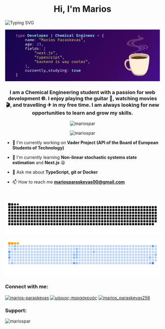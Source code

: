 <h1 align="center">Hi, I'm Marios</h1>

<img src="https://readme-typing-svg.demolab.com?font=Montserrat&size=30&pause=1000&color=7C3F93FF&center=true&vCenter=true&width=1000&lines=Welcome+to+my+profile's+README+%F0%9F%91%8B" alt="Typing SVG" />

![profile_banner](github_header.png)

<h3 align="center">I am a Chemical Engineering student with a passion for web development 🌐. I enjoy playing the guitar 🎸, watching movies 🎬, and travelling ✈ in my free time. I am always looking for new opportunities to learn and grow my skills.</h3>

<p align="center"><img src="https://komarev.com/ghpvc/?username=mariospar&label=Profile%20views&color=ff69b4&style=flat-square" alt="mariospar"/></p>

<p align="center"><img src="https://media.giphy.com/media/wLNuW1tCKRiPmDV5Y4/giphy.gif" height="200" width="240" alt="mariospar" /></p>

- 🔭 I'm currently working on **Vader Project (API of the Board of European Students of Technology)**

- 🌱 I'm currently learning **Non-linear stochastic systems state estimation** and **Next.js** 😫

- 💬 Ask me about **TypeScript, git or Docker**

- 📫 How to reach me **mariosparaskevas00@gmail.com**

<br>

![GitHub Snake dark](https://raw.githubusercontent.com/mariospar/mariospar/output/github-snake-dark.svg#gh-dark-mode-only)

![GitHub Snake light](https://raw.githubusercontent.com/mariospar/mariospar/output/ocean.gif#gh-light-mode-only)


<h3 align="left">Connect with me:</h3>

<p align="left">
<a href="https://linkedin.com/in/marios-paraskevas" target="blank"><img align="center" src="https://raw.githubusercontent.com/rahuldkjain/github-profile-readme-generator/master/src/images/icons/Social/linked-in-alt.svg" alt="marios-paraskevas" height="30" width="40" /></a>
<a href="https://fb.com/μάριος-παρασκευάς" target="blank"><img align="center" src="https://raw.githubusercontent.com/rahuldkjain/github-profile-readme-generator/master/src/images/icons/Social/facebook.svg" alt="μάριος-παρασκευάς" height="30" width="40" /></a>
<a href="https://instagram.com/marios_paraskevas256" target="blank"><img align="center" src="https://raw.githubusercontent.com/rahuldkjain/github-profile-readme-generator/master/src/images/icons/Social/instagram.svg" alt="marios_paraskevas256" height="30" width="40" /></a>
</p>


<h3 align="left">Support:</h3>
<p><a href="https://www.buymeacoffee.com/mariospar"> <img align="left" src="https://cdn.buymeacoffee.com/buttons/v2/default-yellow.png" height="50" width="210" alt="mariospar" /></a></p>
